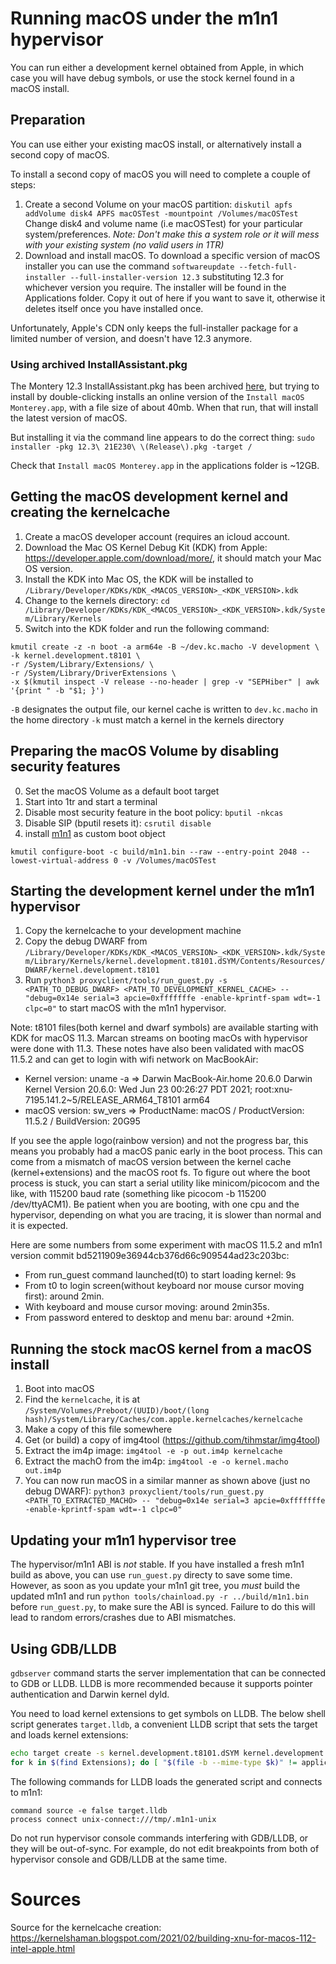 # Running macOS under the m1n1 hypervisor

You can run either a development kernel obtained from Apple, in which case you will have debug symbols, or use the stock kernel found in a macOS install.

## Preparation

You can use either your existing macOS install, or alternatively install a second copy of macOS.

To install a second copy of macOS you will need to complete a couple of steps:
1. Create a second Volume on your macOS partition:
`diskutil apfs addVolume disk4 APFS macOSTest -mountpoint /Volumes/macOSTest` Change disk4 and volume name (i.e macOSTest) for your particular system/preferences.  _Note: Don't make this a system role or it will mess with your existing system (no valid users in 1TR)_
2. Download and install macOS. To download a specific version of macOS installer you can use the command
`softwareupdate --fetch-full-installer --full-installer-version 12.3` substituting 12.3 for whichever version you require. The installer will be found in the Applications folder. Copy it out of here if you want to save it, otherwise it deletes itself once you have installed once. 

Unfortunately, Apple's CDN only keeps the full-installer package for a limited number of version, and doesn't have 12.3 anymore. 

### Using archived InstallAssistant.pkg

The Montery 12.3 InstallAssistant.pkg has been archived [here](https://archive.org/details/12.3-21-e-230-release), but trying to install by double-clicking installs an online version of the `Install macOS Monterey.app`, with a file size of about 40mb. When that run, that will install the latest version of macOS.

But installing it via the command line appears to do the correct thing: `sudo installer -pkg 12.3\ 21E230\ \(Release\).pkg -target /`

Check that `Install macOS Monterey.app` in the applications folder is ~12GB.

## Getting the macOS development kernel and creating the kernelcache

1. Create a macOS developer account (requires an icloud account.
2. Download the Mac OS Kernel Debug Kit (KDK) from Apple: https://developer.apple.com/download/more/, it should match your Mac OS version.
3. Install the KDK into Mac OS, the KDK will be installed to `/Library/Developer/KDKs/KDK_<MACOS_VERSION>_<KDK_VERSION>.kdk`
4. Change to the kernels directory: `cd /Library/Developer/KDKs/KDK_<MACOS_VERSION>_<KDK_VERSION>.kdk/System/Library/Kernels`
5. Switch into the KDK folder and run the following command:
```
kmutil create -z -n boot -a arm64e -B ~/dev.kc.macho -V development \
-k kernel.development.t8101 \
-r /System/Library/Extensions/ \
-r /System/Library/DriverExtensions \
-x $(kmutil inspect -V release --no-header | grep -v "SEPHiber" | awk '{print " -b "$1; }')
```
`-B` designates the output file, our kernel cache is written to `dev.kc.macho` in the home directory
`-k` must match a kernel in the kernels directory

## Preparing the macOS Volume by disabling security features

0. Set the macOS Volume as a default boot target
1. Start into 1tr and start a terminal
2. Disable most security feature in the boot policy: `bputil -nkcas`
3. Disable SIP (bputil resets it): `csrutil disable`
4. install [m1n1](https://github.com/AsahiLinux/docs/wiki/m1n1%3AUser-Guide) as custom boot object
```
kmutil configure-boot -c build/m1n1.bin --raw --entry-point 2048 --lowest-virtual-address 0 -v /Volumes/macOSTest
```

## Starting the development kernel under the m1n1 hypervisor

1. Copy the kernelcache to your development machine
2. Copy the debug DWARF from `/Library/Developer/KDKs/KDK_<MACOS_VERSION>_<KDK_VERSION>.kdk/System/Library/Kernels/kernel.development.t8101.dSYM/Contents/Resources/DWARF/kernel.development.t8101`
3. Run 
```python3 proxyclient/tools/run_guest.py -s <PATH_TO_DEBUG_DWARF> <PATH_TO_DEVELOPMENT_KERNEL_CACHE> -- "debug=0x14e serial=3 apcie=0xfffffffe -enable-kprintf-spam wdt=-1 clpc=0"```
to start macOS with the m1n1 hypervisor.

Note: t8101 files(both kernel and dwarf symbols) are available starting with KDK for macOS 11.3. Marcan streams on booting macOs with hypervisor were done with 11.3. These notes have also been validated with macOS 11.5.2 and can get to login with wifi network on MacBookAir:
* Kernel version: uname -a => Darwin MacBook-Air.home 20.6.0 Darwin Kernel Version 20.6.0: Wed Jun 23 00:26:27 PDT 2021; root:xnu-7195.141.2~5/RELEASE_ARM64_T8101 arm64
* macOS version: sw_vers => ProductName:	macOS / ProductVersion:	11.5.2 / BuildVersion:	20G95

If you see the apple logo(rainbow version) and not the progress bar, this means you probably had a macOS panic early in the boot process.
This can come from a mismatch of macOS version between the kernel cache (kernel+extensions) and the macOS root fs.
To figure out where the boot process is stuck, you can start a serial utility like minicom/picocom and the like, with 115200 baud rate (something like picocom -b 115200 /dev/ttyACM1).
Be patient when you are booting, with one cpu and the hypervisor, depending on what you are tracing, it is slower than normal and it is expected. 

Here are some numbers from some experiment with macOS 11.5.2 and m1n1 version commit bd5211909e36944cb376d66c909544ad23c203bc: 
* From run_guest command launched(t0) to start loading kernel: 9s 
* From t0 to login screen(without keyboard nor mouse cursor moving first): around 2min. 
* With keyboard and mouse cursor moving: around 2min35s. 
* From password entered to desktop and menu bar: around +2min. 

## Running the stock macOS kernel from a macOS install

1. Boot into macOS
2. Find the `kernelcache`, it is at ```/System/Volumes/Preboot/(UUID)/boot/(long hash)/System/Library/Caches/com.apple.kernelcaches/kernelcache```
3. Make a copy of this file somewhere
4. Get (or build) a copy of img4tool (https://github.com/tihmstar/img4tool)
5. Extract the im4p image:
```img4tool -e -p out.im4p kernelcache```
6. Extract the machO from the im4p:
```img4tool -e -o kernel.macho out.im4p```
7. You can now run macOS in a similar manner as shown above (just no debug DWARF):
```python3 proxyclient/tools/run_guest.py <PATH_TO_EXTRACTED_MACHO> -- "debug=0x14e serial=3 apcie=0xfffffffe -enable-kprintf-spam wdt=-1 clpc=0"```

## Updating your m1n1 hypervisor tree

The hypervisor/m1n1 ABI is *not* stable. If you have installed a fresh m1n1 build as above, you can use `run_guest.py` directy to save some time. However, as soon as you update your m1n1 git tree, you *must* build the updated m1n1 and run `python tools/chainload.py -r ../build/m1n1.bin` before `run_guest.py`, to make sure the ABI is synced. Failure to do this will lead to random errors/crashes due to ABI mismatches.

## Using GDB/LLDB

`gdbserver` command starts the server implementation that can be connected to GDB or LLDB. LLDB is more recommended because it supports pointer authentication and Darwin kernel dyld.

You need to load kernel extensions to get symbols on LLDB. The below shell script generates `target.lldb`, a convenient LLDB script that sets the target and loads kernel extensions:

```sh
echo target create -s kernel.development.t8101.dSYM kernel.development.t8101 > target.lldb
for k in $(find Extensions); do [ "$(file -b --mime-type $k)" != application/x-mach-binary ] || printf 'image add %q\n' $k; done >> target.lldb
```

The following commands for LLDB loads the generated script and connects to m1n1:
```
command source -e false target.lldb
process connect unix-connect:///tmp/.m1n1-unix
```

Do not run hypervisor console commands interfering with GDB/LLDB, or they will be out-of-sync. For example, do not edit breakpoints from both of hypervisor console and GDB/LLDB at the same time.

# Sources
Source for the kernelcache creation: https://kernelshaman.blogspot.com/2021/02/building-xnu-for-macos-112-intel-apple.html